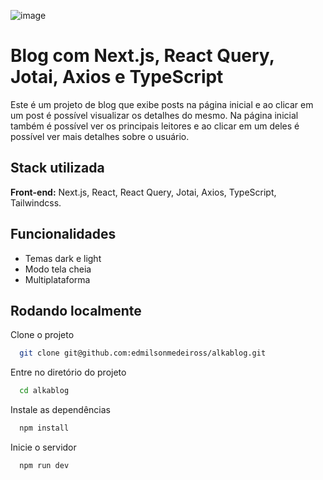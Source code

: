 ![image](https://github.com/edmilsonmedeiross/alkablog/assets/110620775/7cb5d994-feac-4c2e-b57b-e15c7a97c8ae)

# Blog com Next.js, React Query, Jotai, Axios e TypeScript

Este é um projeto de blog que exibe posts na página inicial e ao clicar em um post é possível visualizar os detalhes do mesmo. Na página inicial também é possível ver os principais leitores e ao clicar em um deles é possível ver mais detalhes sobre o usuário.


## Stack utilizada

**Front-end:** Next.js,
React,
React Query,
Jotai,
Axios,
TypeScript,
Tailwindcss.




## Funcionalidades

- Temas dark e light
- Modo tela cheia
- Multiplataforma


## Rodando localmente

Clone o projeto

```bash
  git clone git@github.com:edmilsonmedeiross/alkablog.git
```

Entre no diretório do projeto

```bash
  cd alkablog
```

Instale as dependências

```bash
  npm install
```

Inicie o servidor

```bash
  npm run dev
```
